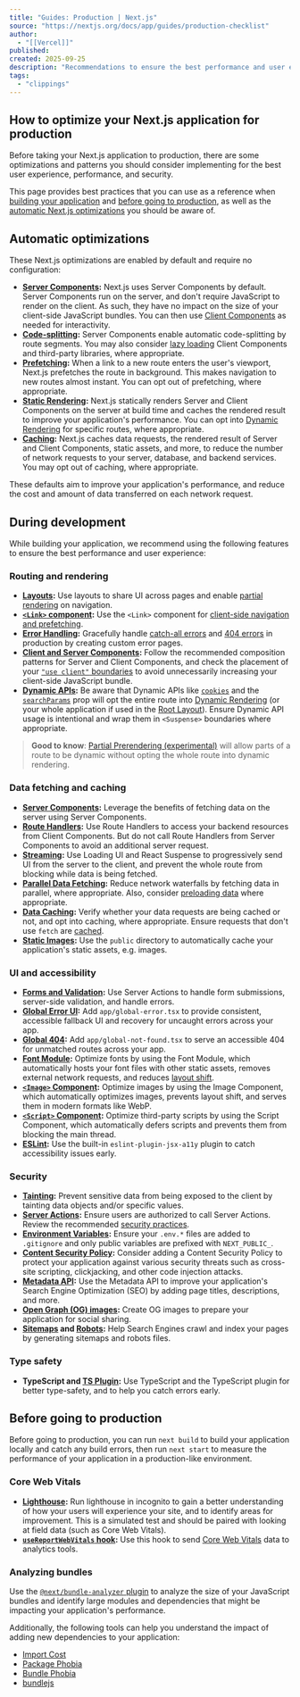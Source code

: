 ```yaml
---
title: "Guides: Production | Next.js"
source: "https://nextjs.org/docs/app/guides/production-checklist"
author:
  - "[[Vercel]]"
published:
created: 2025-09-25
description: "Recommendations to ensure the best performance and user experience before taking your Next.js application to production."
tags:
  - "clippings"
---
```

## How to optimize your Next.js application for production

Before taking your Next.js application to production, there are some optimizations and patterns you should consider implementing for the best user experience, performance, and security.

This page provides best practices that you can use as a reference when [building your application](https://nextjs.org/docs/app/guides/#during-development) and [before going to production](https://nextjs.org/docs/app/guides/#before-going-to-production), as well as the [automatic Next.js optimizations](https://nextjs.org/docs/app/guides/#automatic-optimizations) you should be aware of.

## Automatic optimizations

These Next.js optimizations are enabled by default and require no configuration:

- **[Server Components](https://nextjs.org/docs/app/getting-started/server-and-client-components):** Next.js uses Server Components by default. Server Components run on the server, and don't require JavaScript to render on the client. As such, they have no impact on the size of your client-side JavaScript bundles. You can then use [Client Components](https://nextjs.org/docs/app/getting-started/server-and-client-components) as needed for interactivity.
- **[Code-splitting](https://nextjs.org/docs/app/getting-started/linking-and-navigating#how-navigation-works):** Server Components enable automatic code-splitting by route segments. You may also consider [lazy loading](https://nextjs.org/docs/app/guides/lazy-loading) Client Components and third-party libraries, where appropriate.
- **[Prefetching](https://nextjs.org/docs/app/getting-started/linking-and-navigating#prefetching):** When a link to a new route enters the user's viewport, Next.js prefetches the route in background. This makes navigation to new routes almost instant. You can opt out of prefetching, where appropriate.
- **[Static Rendering](https://nextjs.org/docs/app/getting-started/partial-prerendering#static-rendering):** Next.js statically renders Server and Client Components on the server at build time and caches the rendered result to improve your application's performance. You can opt into [Dynamic Rendering](https://nextjs.org/docs/app/getting-started/partial-prerendering#dynamic-rendering) for specific routes, where appropriate.
- **[Caching](https://nextjs.org/docs/app/guides/caching):** Next.js caches data requests, the rendered result of Server and Client Components, static assets, and more, to reduce the number of network requests to your server, database, and backend services. You may opt out of caching, where appropriate.

These defaults aim to improve your application's performance, and reduce the cost and amount of data transferred on each network request.

## During development

While building your application, we recommend using the following features to ensure the best performance and user experience:

### Routing and rendering

- **[Layouts](https://nextjs.org/docs/app/api-reference/file-conventions/layout):** Use layouts to share UI across pages and enable [partial rendering](https://nextjs.org/docs/app/getting-started/linking-and-navigating#client-side-transitions) on navigation.
- **[`<Link>` component](https://nextjs.org/docs/app/api-reference/components/link):** Use the `<Link>` component for [client-side navigation and prefetching](https://nextjs.org/docs/app/getting-started/linking-and-navigating#how-navigation-works).
- **[Error Handling](https://nextjs.org/docs/app/getting-started/error-handling):** Gracefully handle [catch-all errors](https://nextjs.org/docs/app/getting-started/error-handling) and [404 errors](https://nextjs.org/docs/app/api-reference/file-conventions/not-found) in production by creating custom error pages.
- **[Client and Server Components](https://nextjs.org/docs/app/getting-started/server-and-client-components#examples):** Follow the recommended composition patterns for Server and Client Components, and check the placement of your [`"use client"` boundaries](https://nextjs.org/docs/app/getting-started/server-and-client-components#examples#moving-client-components-down-the-tree) to avoid unnecessarily increasing your client-side JavaScript bundle.
- **[Dynamic APIs](https://nextjs.org/docs/app/getting-started/partial-prerendering#dynamic-rendering):** Be aware that Dynamic APIs like [`cookies`](https://nextjs.org/docs/app/api-reference/functions/cookies) and the [`searchParams`](https://nextjs.org/docs/app/api-reference/file-conventions/page#searchparams-optional) prop will opt the entire route into [Dynamic Rendering](https://nextjs.org/docs/app/getting-started/partial-prerendering#dynamic-rendering) (or your whole application if used in the [Root Layout](https://nextjs.org/docs/app/api-reference/file-conventions/layout#root-layout)). Ensure Dynamic API usage is intentional and wrap them in `<Suspense>` boundaries where appropriate.

> **Good to know**: [Partial Prerendering (experimental)](https://nextjs.org/blog/next-14#partial-prerendering-preview) will allow parts of a route to be dynamic without opting the whole route into dynamic rendering.

### Data fetching and caching

- **[Server Components](https://nextjs.org/docs/app/getting-started/fetching-data):** Leverage the benefits of fetching data on the server using Server Components.
- **[Route Handlers](https://nextjs.org/docs/app/api-reference/file-conventions/route):** Use Route Handlers to access your backend resources from Client Components. But do not call Route Handlers from Server Components to avoid an additional server request.
- **[Streaming](https://nextjs.org/docs/app/api-reference/file-conventions/loading):** Use Loading UI and React Suspense to progressively send UI from the server to the client, and prevent the whole route from blocking while data is being fetched.
- **[Parallel Data Fetching](https://nextjs.org/docs/app/getting-started/fetching-data#parallel-data-fetching):** Reduce network waterfalls by fetching data in parallel, where appropriate. Also, consider [preloading data](https://nextjs.org/docs/app/getting-started/fetching-data#preloading-data) where appropriate.
- **[Data Caching](https://nextjs.org/docs/app/guides/caching#data-cache):** Verify whether your data requests are being cached or not, and opt into caching, where appropriate. Ensure requests that don't use `fetch` are [cached](https://nextjs.org/docs/app/api-reference/functions/unstable_cache).
- **[Static Images](https://nextjs.org/docs/app/api-reference/file-conventions/public-folder):** Use the `public` directory to automatically cache your application's static assets, e.g. images.

### UI and accessibility

- **[Forms and Validation](https://nextjs.org/docs/app/guides/forms):** Use Server Actions to handle form submissions, server-side validation, and handle errors.
- **[Global Error UI](https://nextjs.org/docs/app/api-reference/file-conventions/error#global-error):** Add `app/global-error.tsx` to provide consistent, accessible fallback UI and recovery for uncaught errors across your app.
- **[Global 404](https://nextjs.org/docs/app/api-reference/file-conventions/not-found#global-not-foundjs-experimental):** Add `app/global-not-found.tsx` to serve an accessible 404 for unmatched routes across your app.
- **[Font Module](https://nextjs.org/docs/app/api-reference/components/font):** Optimize fonts by using the Font Module, which automatically hosts your font files with other static assets, removes external network requests, and reduces [layout shift](https://web.dev/articles/cls).
- **[`<Image>` Component](https://nextjs.org/docs/app/api-reference/components/image):** Optimize images by using the Image Component, which automatically optimizes images, prevents layout shift, and serves them in modern formats like WebP.
- **[`<Script>` Component](https://nextjs.org/docs/app/guides/scripts):** Optimize third-party scripts by using the Script Component, which automatically defers scripts and prevents them from blocking the main thread.
- **[ESLint](https://nextjs.org/docs/architecture/accessibility#linting):** Use the built-in `eslint-plugin-jsx-a11y` plugin to catch accessibility issues early.

### Security

- **[Tainting](https://nextjs.org/docs/app/api-reference/config/next-config-js/taint):** Prevent sensitive data from being exposed to the client by tainting data objects and/or specific values.
- **[Server Actions](https://nextjs.org/docs/app/getting-started/updating-data):** Ensure users are authorized to call Server Actions. Review the recommended [security practices](https://nextjs.org/blog/security-nextjs-server-components-actions).
- **[Environment Variables](https://nextjs.org/docs/app/guides/environment-variables):** Ensure your `.env.*` files are added to `.gitignore` and only public variables are prefixed with `NEXT_PUBLIC_`.
- **[Content Security Policy](https://nextjs.org/docs/app/guides/content-security-policy):** Consider adding a Content Security Policy to protect your application against various security threats such as cross-site scripting, clickjacking, and other code injection attacks.
- **[Metadata API](https://nextjs.org/docs/app/getting-started/metadata-and-og-images):** Use the Metadata API to improve your application's Search Engine Optimization (SEO) by adding page titles, descriptions, and more.
- **[Open Graph (OG) images](https://nextjs.org/docs/app/api-reference/file-conventions/metadata/opengraph-image):** Create OG images to prepare your application for social sharing.
- **[Sitemaps](https://nextjs.org/docs/app/api-reference/functions/generate-sitemaps) and [Robots](https://nextjs.org/docs/app/api-reference/file-conventions/metadata/robots):** Help Search Engines crawl and index your pages by generating sitemaps and robots files.

### Type safety

- **TypeScript and [TS Plugin](https://nextjs.org/docs/app/api-reference/config/typescript):** Use TypeScript and the TypeScript plugin for better type-safety, and to help you catch errors early.

## Before going to production

Before going to production, you can run `next build` to build your application locally and catch any build errors, then run `next start` to measure the performance of your application in a production-like environment.

### Core Web Vitals

- **[Lighthouse](https://developers.google.com/web/tools/lighthouse):** Run lighthouse in incognito to gain a better understanding of how your users will experience your site, and to identify areas for improvement. This is a simulated test and should be paired with looking at field data (such as Core Web Vitals).
- **[`useReportWebVitals` hook](https://nextjs.org/docs/app/api-reference/functions/use-report-web-vitals):** Use this hook to send [Core Web Vitals](https://web.dev/articles/vitals) data to analytics tools.

### Analyzing bundles

Use the [`@next/bundle-analyzer` plugin](https://nextjs.org/docs/app/guides/package-bundling#analyzing-javascript-bundles) to analyze the size of your JavaScript bundles and identify large modules and dependencies that might be impacting your application's performance.

Additionally, the following tools can help you understand the impact of adding new dependencies to your application:

- [Import Cost](https://marketplace.visualstudio.com/items?itemName=wix.vscode-import-cost)
- [Package Phobia](https://packagephobia.com/)
- [Bundle Phobia](https://bundlephobia.com/)
- [bundlejs](https://bundlejs.com/)
